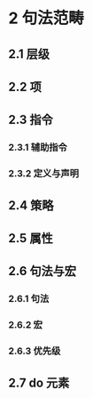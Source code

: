 # 2 句法范畴

## 2.1 层级

## 2.2 项

## 2.3 指令
### 2.3.1 辅助指令

### 2.3.2 定义与声明

## 2.4 策略

## 2.5 属性

## 2.6 句法与宏
### 2.6.1 句法

### 2.6.2 宏

### 2.6.3 优先级

## 2.7 do 元素
